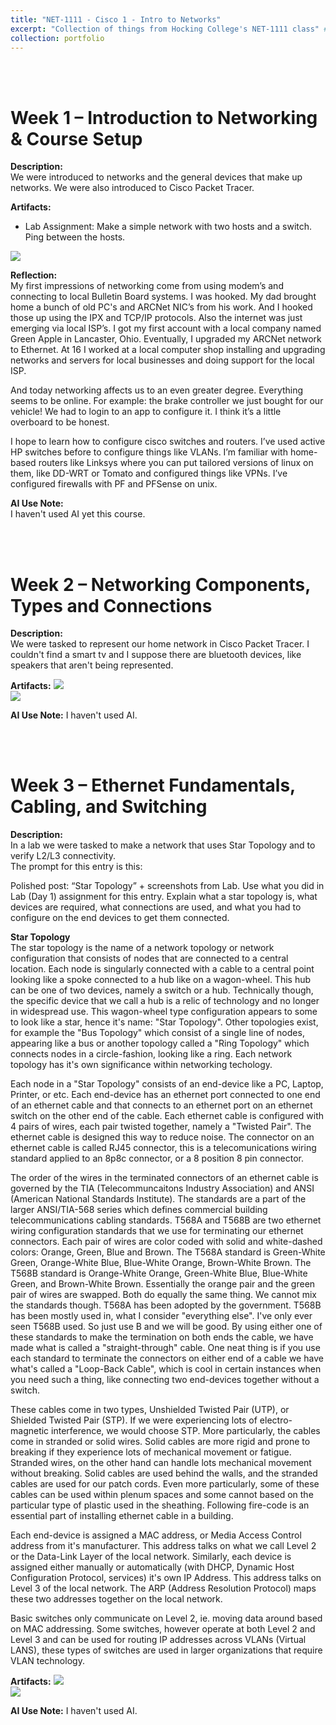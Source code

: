 ```yaml
---
title: "NET-1111 - Cisco 1 - Intro to Networks"
excerpt: "Collection of things from Hocking College's NET-1111 class" # <br/><img src='/images/500x300.png'>"
collection: portfolio
---
```


<a id="week_01"></a><br><br>
# Week 1 – Introduction to Networking & Course Setup

**Description:**  
We were introduced to networks and the general devices that make up networks.  We were also introduced to Cisco Packet Tracer.

**Artifacts:**  
- Lab Assignment: Make a simple network with two hosts and a switch.  Ping between the hosts.
<img src='/images/Week_01-NET-1111-Cisco_Packet_Tracer.png'>  

**Reflection:**  
My first impressions of networking come from using modem’s and connecting to local Bulletin Board systems.  I was hooked.  My dad brought home a bunch of old PC's and ARCNet NIC’s from his work.  And I hooked those up using the IPX and TCP/IP protocols.  Also the internet was just emerging via local ISP’s.  I got my first account with a local company named Green Apple in Lancaster, Ohio.  Eventually, I upgraded my ARCNet network to Ethernet.  At 16 I worked at a local computer shop installing and upgrading networks and servers for local businesses and doing support for the local ISP.

And today networking affects us to an even greater degree.  Everything seems to be online.  For example: the brake controller we just bought for our vehicle!  We had to login to an app to configure it.
I think it’s a little overboard to be honest.

I hope to learn how to configure cisco switches and routers.  I’ve used active HP switches before to configure things like VLANs.  I’m familiar with home-based routers like Linksys where you can put tailored versions of linux on them, like DD-WRT or Tomato and configured things like VPNs.  I’ve configured firewalls with PF and PFSense on unix.

**AI Use Note:**  
I haven't used AI yet this course.

<a id="week_02"></a><br><br>
# Week 2 – Networking Components, Types and Connections

**Description:**  
We were tasked to represent our home network in Cisco Packet Tracer.  I couldn't find a smart tv and I suppose there are bluetooth devices, like speakers that aren't being represented.

**Artifacts:** 
<img src='/images/NET-1111/Week_02_NET-1111-Home_Network.png'>  
<img src='/images/NET-1111/Week_02_NET-1111-Home_Network_PING.png'>  

**AI Use Note:**
I haven't used AI.

<a id="week_03"></a><br><br>
# Week 3 – Ethernet Fundamentals, Cabling, and Switching

**Description:**  
In a lab we were tasked to make a network that uses Star Topology and to verify L2/L3 connectivity.  
The prompt for this entry is this:  

Polished post: “Star Topology” + screenshots from Lab.
Use what you did in Lab (Day 1) assignment for this entry. Explain what a star topology is, what devices are required, what connections are used, and what you had to configure on the end devices to get them connected.

**Star Topology**  
The star topology is the name of a network topology or network configuration that consists of nodes that are connected to a central location.  Each node is singularly connected with a cable to a central point looking like a spoke connected to a hub like on a wagon-wheel. This hub can be one of two devices, namely a switch or a hub.  Technically though, the specific device that we call a hub is a relic of technology and no longer in widespread use.  This wagon-wheel type configuration appears to some to look like a star, hence it's name: "Star Topology".  Other topologies exist, for example the "Bus Topology" which consist of a single line of nodes, appearing like a bus or another topology called a "Ring Topology" which connects nodes in a circle-fashion, looking like a ring.  Each network topology has it's own significance within networking techology.  

Each node in a "Star Topology" consists of an end-device like a PC, Laptop, Printer, or etc.  Each end-device has an ethernet port connected to one end of an ethernet cable and that connects to an ethernet port on an ethernet switch on the other end of the cable.  Each ethernet cable is configured with 4 pairs of wires, each pair twisted together, namely a "Twisted Pair".  The ethernet cable is designed this way to reduce noise.  The connector on an ethernet cable is called RJ45 connector, this is a telecomunications wiring standard applied to an 8p8c connector, or a 8 position 8 pin connector.  

The order of the wires in the terminated connectors of an ethernet cable is governed by the TIA (Telecommuncaitons Industry Association) and ANSI (American National Standards Institute).  The standards are a part of the larger ANSI/TIA-568 series which defines commercial building telecommunications cabling standards.  T568A and T568B are two ethernet wiring configuration standards that we use for terminating our ethernet connectors. Each pair of wires are color coded with solid and white-dashed colors: Orange, Green, Blue and Brown.  The T568A standard is Green-White Green, Orange-White Blue, Blue-White Orange, Brown-White Brown. The T568B standard is Orange-White Orange, Green-White Blue, Blue-White Green, and Brown-White Brown.  Essentially the orange pair and the green pair of wires are swapped.  Both do equally the same thing.  We cannot mix the standards though.  T568A has been adopted by the government.  T568B has been mostly used in, what I consider "everything else".  I've only ever seen T568B used. So just use B and we will be good. By using either one of these standards to make the termination on both ends the cable, we have made what is called a "straight-through" cable.  One neat thing is if you use each standard to terminate the connectors on either end of a cable we have what's called a "Loop-Back Cable", which is cool in certain instances when you need such a thing, like connecting two end-devices together without a switch.

These cables come in two types, Unshielded Twisted Pair (UTP), or Shielded Twisted Pair (STP).  If we were experiencing lots of electro-magnetic interference, we would choose STP.   More particularly, the cables come in stranded or solid wires.  Solid cables are more rigid and prone to breaking if they experience lots of mechanical movement or fatigue.  Stranded wires, on the other hand can handle lots mechanical movement without breaking.  Solid cables are used behind the walls, and the stranded cables are used for our patch cords.  Even more particularly, some of these cables can be used within plenum spaces and some cannot based on the particular type of plastic used in the sheathing.  Following fire-code is an essential part of installing ethernet cable in a building.

Each end-device is assigned a MAC address, or Media Access Control address from it's manufacturer.  This address talks on what we call Level 2 or the Data-Link Layer of the local network.  Similarly, each device is assigned either manually or automatically (with DHCP, Dynamic Host Configuration Protocol, services) it's own IP Address. This address talks on Level 3 of the local network.  The ARP (Address Resolution Protocol) maps these two addresses together on the local network.  

Basic switches only communicate on Level 2, ie. moving data around based on MAC addressing.  Some switches, however operate at both Level 2 and Level 3 and can be used for routing IP addresses across VLANs (Virtual LANS), these types of switches are used in larger organizations that require VLAN technology.

**Artifacts:** 
<img src='/images/NET-1111/Week_02_NET-1111-Home_Network.png'>  
<img src='/images/NET-1111/Week_02_NET-1111-Home_Network_PING.png'>  

**AI Use Note:**
I haven't used AI.
